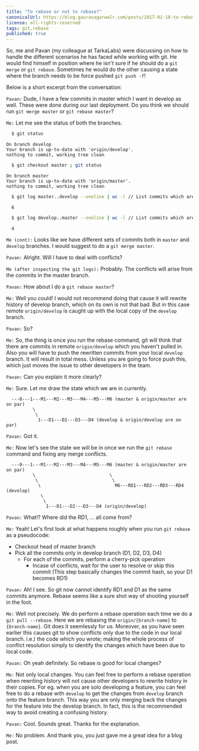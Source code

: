 ```yaml
---
title: "To rebase or not to rebase?"
canonicalUrl: https://blog.gauravagarwalr.com/posts/2017-02-18-to-rebase-or-not-to-rebase
license: all-rights-reserved
tags: git,rebase
published: true
---
```


So, me and Pavan (my colleague at TarkaLabs) were discussing on how to handle the different scenarios he has faced while working with git. He would find himself in position where he isn't sure if he should do a `git merge` or `git rebase`. Sometimes he would do the other causing a state where the branch needs to be force pushed `git push -f`!

Below is a short excerpt from the conversation:

`Pavan:` Dude, I have a few commits in master which I want in develop as well. These were done during our last deployment. Do you think we should run `git merge master` or `git rebase master`?

`Me:` Let me see the status of both the branches.

  ```bash
    $ git status
  ```

  ```
  On branch develop
  Your branch is up-to-date with 'origin/develop'.
  nothing to commit, working tree clean
  ```

  ```bash
    $ git checkout master ; git status
  ```

  ```
  On branch master
  Your branch is up-to-date with 'origin/master'.
  nothing to commit, working tree clean
  ```

  ```bash
    $ git log master..develop --oneline | wc -l // List commits which are only in the develop branch and not in master
  ```

  ```
    6
  ```

  ```bash
    $ git log develop..master --oneline | wc -l // List commits which are only in the master branch and not in develop
  ```

  ```
    4
  ```

`Me (cont):` Looks like we have different sets of commits both in `master` and `develop` branches. I would suggest to do a `git merge master`.


`Pavan:` Alright. Will I have to deal with conflicts?

`Me (after inspecting the git logs):` Probably. The conflicts will arise from the commits in the master branch.


`Pavan:` How about I do a `git rebase master`?

`Me:` Well you could! I would not recommend doing that cause it will rewrite history of develop branch, which on its own is not that bad. But in this case remote `origin/develop` is caught up with the local copy of the `develop` branch.


`Pavan:` So?

`Me:` So, the thing is once you run the rebase command, git will think that there are commits in remote `origin/develop` which you haven't pulled in. Also you will have to push the rewritten commits from your local `develop` branch. It will result in total mess. Unless you are going to force push this, which just moves the issue to other developers in the team.


`Pavan:` Can you explain it more clearly?

`Me:` Sure. Let me draw the state which we are in currently.

```
  ---0---1---M1---M2---M3---M4---M5---M6 (master & origin/master are on par)
          \
           \
            1---D1---D2---D3---D4 (develop & origin/develop are on par)
```

`Pavan:` Got it.

`Me:` Now let's see the state we will be in once we run the `git rebase` command and fixing any merge conflicts.

```
  ---0---1---M1---M2---M3---M4---M5---M6 (master & origin/master are on par)
          \                            \
           \                            \
            \                            M6---RD1---RD2---RD3---RD4 (develop)
             \
              \
               1---D1---D2---D3---D4 (origin/develop)
```

`Pavan:` What!? Where did the RD1, ... all come from?

`Me:` Yeah! Let's first look at what happens roughly when you run `git rebase` as a pseudocode:
  - Checkout head of master branch
  - Pick all the commits only in develop branch (D1, D2, D3, D4)
    - For each of the commits, perform a cherry-pick operation
      - Incase of conflicts, wait for the user to resolve or skip this commit
      (This step basically changes the commit hash, so your D1 becomes RD1)


`Pavan:` Ah! I see. So git now cannot identify RD1 and D1 as the same commits anymore. Rebase seems like a sure shot way of shooting yourself in the foot.

`Me:` Well not precisely. We do perform a rebase operation each time we do a `git pull --rebase`. Here we are rebasing the `origin/{branch-name}` to `{branch-name}`. Git does it seemlessly for us. Moreover, as you have seen earlier this causes git to show conflicts only due to the code in our local branch. i.e.) the code which you wrote; making the whole process of conflict resolution simply to identify the changes which have been due to local code.


`Pavan:` Oh yeah definitely. So rebase is good for local changes?

`Me:` Not only local changes. You can feel free to perform a rebase operation when rewriting history will not cause other developers to rewrite history in their copies.
For eg. when you are solo developing a feature, you can feel free to do a rebase with `develop` to get the changes from `develop` branch onto the feature branch. This way you are only merging back the changes for the feature into the develop branch. In fact, this is the recommended way to avoid creating a confusing history.


`Pavan:` Cool. Sounds great. Thanks for the explanation.

`Me:` No problem. And thank you, you just gave me a great idea for a blog post.

